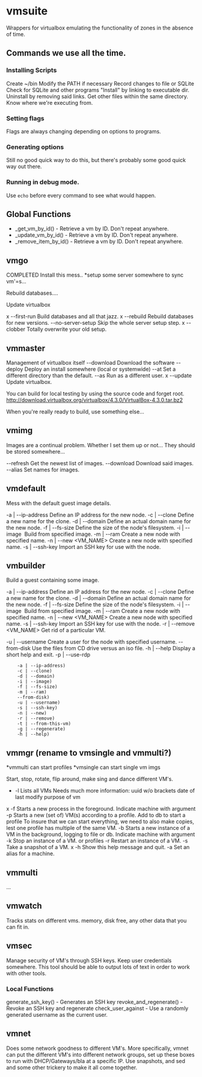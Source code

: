 # vmsuite

Wrappers for virtualbox emulating the functionality of zones in the absence of time.


## Commands we use all the time.
### Installing Scripts
Create ~/bin
Modify the PATH if necessary
Record changes to file or SQLite
Check for SQLite and other programs
"Install" by linking to executable dir.
Uninstall by removing said links.
Get other files within the same directory.
Know where we're executing from.

### Setting flags
Flags are always changing depending on options to programs.

### Generating options
Still no good quick way to do this, but there's probably some good quick way out there.

### Running in debug mode.
Use `echo` before every command to see what would happen.


## Global Functions
- _get_vm_by_id() - Retrieve a vm by ID.  Don't repeat anywhere.
- _update_vm_by_id() - Retrieve a vm by ID.  Don't repeat anywhere.
- _remove_item_by_id() - Retrieve a vm by ID.  Don't repeat anywhere.




## vmgo
COMPLETED
Install this mess..
	*setup some server somewhere to sync vm'=s... 

Rebuild databases....

Update virtualbox


x --first-run               Build databases and all that jazz.
x --rebuild                 Rebuild databases for new versions.
--no-server-setup         Skip the whole server setup step.
x --clobber                 Totally overwrite your old setup.



## vmmaster

Management of virtualbox itself
--download			Download the software
--deploy				Deploy an install somewhere (local or systemwide)
--at					Set a different directory than the default.
--as					Run as a different user.
x --update        Update virtualbox.

You can build for local testing by using the source code and forget root.
http://download.virtualbox.org/virtualbox/4.3.0/VirtualBox-4.3.0.tar.bz2

When you're really ready to build, use something else...



## vmimg

Images are a continual problem.  Whether I set them up or not...
They should be stored somewhere...

--refresh  Get the newest list of images.
--download Download said images.
--alias    Set names for images.



## vmdefault

Mess with the default guest image details.

-a | --ip-address <N>     Define an IP address for the new node.
-c | --clone <name>       Define a new name for the clone.
-d | --domain <domain>    Define an actual domain name for the new node.
-f | --fs-size <N in mb>  Define the size of the node's filesystem.
-i | --image <img>        Build from specified image.
-m | --ram <N in mb>      Create a new node with specified name.
-n | --new <VM_NAME>       Create a new node with specified name.
-s | --ssh-key <key>      Import an SSH key for use with the node.


## vmbuilder

Build a guest containing some image.

-a | --ip-address <N>     Define an IP address for the new node.
-c | --clone <name>       Define a new name for the clone.
-d | --domain <domain>    Define an actual domain name for the new node.
-f | --fs-size <N in mb>  Define the size of the node's filesystem.
-i | --image <img>        Build from specified image.
-m | --ram <N in mb>      Create a new node with specified name.
-n | --new <VM_NAME>       Create a new node with specified name.
-s | --ssh-key <key>      Import an SSH key for use with the node.
-r | --remove <VM_NAME>    Get rid of a particular VM.

-u | --username <name>    Create a user for the node with specified username.
--from-disk               Use the files from CD drive versus an iso file.
-h | --help               Display a short help and exit. 
-p | --use-rdp

		-a | --ip-address)
		-c | --clone)
		-d | --domain)
		-i | --image)
		-f | --fs-size)
		-m | --ram)
		--from-disk)			
		-u | --username)
		-s | --ssh-key)
		-n | --new)
		-r | --remove)
		-t | --from-this-vm)
		-g | --regenerate)
		-h | --help) 

## vmmgr (rename to vmsingle and vmmulti?)

*vmmulti can start profiles
*vmsingle can start single vm imgs

Start, stop, rotate, flip around, make sing and dance different VM's.

- -l     Lists all VMs
	Needs much more information: 
		uuid w/o brackets
		date of last modify
		purpose of vm

x -f     Starts a new process in the foreground.
	Indicate machine with argument	
-p     Starts a new (set of) VM(s) according to a profile.
	Add to db to start a profile
	To insure that we can start everything, we need to also make copies, lest one profile has multiple of the same VM.
-b     Starts a new instance of a VM in the background, logging to file or db.
	Indicate machine with argument	
-k     Stop an instance of a VM. or profiles
-r     Restart an instance of a VM.
-s     Take a snapshot of a VM.
x -h     Show this help message and quit.
-a     Set an alias for a machine.

## vmmulti

...

## vmwatch 

Tracks stats on different vms.  memory, disk free, any other data that you can fit in.


## vmsec

Manage security of VM's through SSH keys.
Keep user credentials somewhere.
This tool should be able to output lots of text in order to work with other tools. 

### Local Functions

generate_ssh_key() - Generates an SSH key
revoke_and_regenerate() - Revoke an SSH key and regenerate
check_user_against - Use a randomly generated username as the current user.



## vmnet

Does some network goodness to different VM's.
More specifically, vmnet can put the different VM's into different network groups, set up these boxes to run with DHCP/Gateways/bla at a specific IP.  Use snapshots, and sed and some other trickery to make it all come together. 
